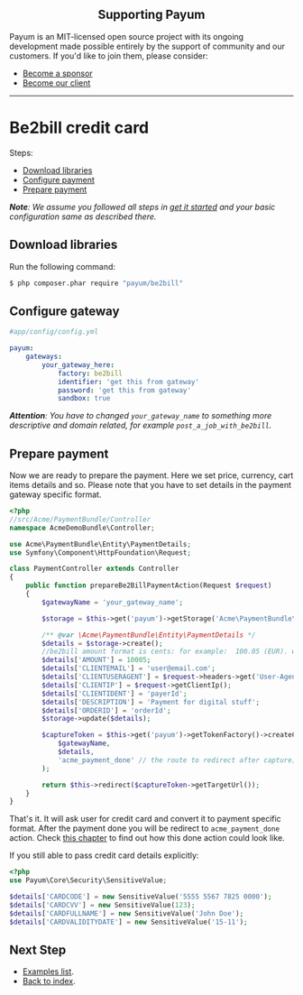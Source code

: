 <h2 align="center">Supporting Payum</h2>

Payum is an MIT-licensed open source project with its ongoing development made possible entirely by the support of community and our customers. If you'd like to join them, please consider:

- [Become a sponsor](https://www.patreon.com/makasim)
- [Become our client](http://forma-pro.com/)

---

# Be2bill credit card

Steps:

* [Download libraries](#download-libraries)
* [Configure payment](#configure-context)
* [Prepare payment](#prepare-payment)

_**Note**: We assume you followed all steps in [get it started](../get-it-started.md) and your basic configuration same as described there._

## Download libraries

Run the following command:

```bash
$ php composer.phar require "payum/be2bill"
```

## Configure gateway

```yaml
#app/config/config.yml

payum:
    gateways:
        your_gateway_here:
            factory: be2bill
            identifier: 'get this from gateway'
            password: 'get this from gateway'
            sandbox: true
```

_**Attention**: You have to changed `your_gateway_name` to something more descriptive and domain related, for example `post_a_job_with_be2bill`._

## Prepare payment

Now we are ready to prepare the payment. Here we set price, currency, cart items details and so.
Please note that you have to set details in the payment gateway specific format.

```php
<?php
//src/Acme/PaymentBundle/Controller
namespace AcmeDemoBundle\Controller;

use Acme\PaymentBundle\Entity\PaymentDetails;
use Symfony\Component\HttpFoundation\Request;

class PaymentController extends Controller
{
    public function prepareBe2BillPaymentAction(Request $request)
    {
        $gatewayName = 'your_gateway_name';

        $storage = $this->get('payum')->getStorage('Acme\PaymentBundle\Entity\PaymentDetails');

        /** @var \Acme\PaymentBundle\Entity\PaymentDetails */
        $details = $storage->create();
        //be2bill amount format is cents: for example:  100.05 (EUR). will be 10005.
        $details['AMOUNT'] = 10005;
        $details['CLIENTEMAIL'] = 'user@email.com';
        $details['CLIENTUSERAGENT'] = $request->headers->get('User-Agent', 'Unknown');
        $details['CLIENTIP'] = $request->getClientIp();
        $details['CLIENTIDENT'] = 'payerId';
        $details['DESCRIPTION'] = 'Payment for digital stuff';
        $details['ORDERID'] = 'orderId';
        $storage->update($details);

        $captureToken = $this->get('payum')->getTokenFactory()->createCaptureToken(
            $gatewayName,
            $details,
            'acme_payment_done' // the route to redirect after capture;
        );

        return $this->redirect($captureToken->getTargetUrl());
    }
}
```

That's it. It will ask user for credit card and convert it to payment specific format. After the payment done you will be redirect to `acme_payment_done` action.
Check [this chapter](../purchase-done-action.md) to find out how this done action could look like.

If you still able to pass credit card details explicitly: 
  
```php
<?php
use Payum\Core\Security\SensitiveValue;

$details['CARDCODE'] = new SensitiveValue('5555 5567 7825 0000');
$details['CARDCVV'] = new SensitiveValue(123);
$details['CARDFULLNAME'] = new SensitiveValue('John Doe');
$details['CARDVALIDITYDATE'] = new SensitiveValue('15-11');
```

## Next Step

* [Examples list](../custom-purchase-examples.md).
* [Back to index](../../index.md).
